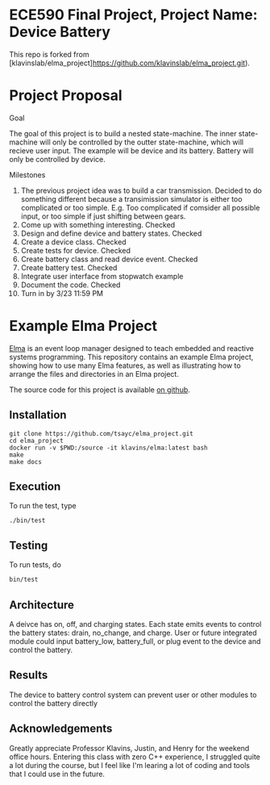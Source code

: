 ECE590 Final Project, Project Name: Device Battery
===

This repo is forked from [klavinslab/elma_project]https://github.com/klavinslab/elma_project.git).

Project Proposal
===

Goal

The goal of this project is to build a nested state-machine. The inner state-machine will only be controlled by the outter state-machine, which will recieve user input. The example will be device and its battery. Battery will only be controlled by device. 

Milestones

1. The previous project idea was to build a car transmission. Decided to do something different because a transimission simulator is either too complicated or too simple. E.g. Too complicated if comsider all possible input, or too simple if just shifting between gears. 
1. Come up with something interesting. Checked
1. Design and define device and battery states. Checked
1. Create a device class. Checked
1. Create tests for device. Checked
1. Create battery class and read device event. Checked
1. Create battery test. Checked
1. Integrate user interface from stopwatch example
1. Document the code. Checked
1. Turn in by 3/23 11:59 PM


Example Elma Project
===

[Elma](http://klavinslab.org/elma) is an event loop manager designed to teach embedded and reactive systems programming. This repository contains an example Elma project, showing how to use many Elma features, as well as illustrating how to arrange the files and directories in an Elma project.

The source code for this project is available [on github](https://github.com/klavinslab/elma_project).

Installation
---

    git clone https://github.com/tsayc/elma_project.git
    cd elma_project
    docker run -v $PWD:/source -it klavins/elma:latest bash
    make
    make docs


Execution
---
To run the test, type

    ./bin/test


Testing
---
To run tests, do
```bash
bin/test
```

Architecture
---
A deivce has on, off, and charging states. Each state emits events to control the battery states: drain, no_change, and charge. User or future integrated module could input battery_low, battery_full, or plug event to the device and control the battery.

Results
---
The device to battery control system can prevent user or other modules to control the battery directly 

Acknowledgements
---
Greatly appreciate Professor Klavins, Justin, and Henry for the weekend office hours. Entering this class with zero C++ experience, I struggled quite a lot during the course, but I feel like I'm learing a lot of coding and tools that I could use in the future. 

